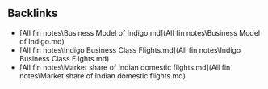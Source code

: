 

## Backlinks
- [All fin notes\Business Model of Indigo.md](All fin notes\Business Model of Indigo.md)
- [All fin notes\Indigo Business Class Flights.md](All fin notes\Indigo Business Class Flights.md)
- [All fin notes\Market share of Indian domestic flights.md](All fin notes\Market share of Indian domestic flights.md)
